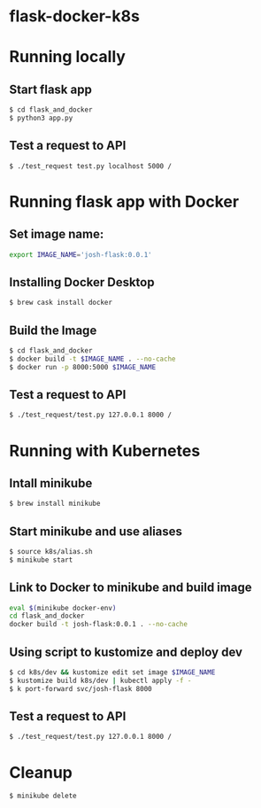 # flask-docker-k8s


# Running locally

## Start flask app
```sh
$ cd flask_and_docker
$ python3 app.py
```

## Test a request to API
```sh
$ ./test_request test.py localhost 5000 /
```

# Running flask app with Docker

## Set image name:
```sh
export IMAGE_NAME='josh-flask:0.0.1'
```

## Installing Docker Desktop

```sh
$ brew cask install docker
```

## Build the Image
```sh
$ cd flask_and_docker
$ docker build -t $IMAGE_NAME . --no-cache
$ docker run -p 8000:5000 $IMAGE_NAME
```

## Test a request to API
```sh
$ ./test_request/test.py 127.0.0.1 8000 /
```


# Running with Kubernetes
## Intall minikube

```sh
$ brew install minikube
```

## Start minikube and use aliases

```sh
$ source k8s/alias.sh
$ minikube start
```

## Link to Docker to minikube and build image
```sh
eval $(minikube docker-env)
cd flask_and_docker
docker build -t josh-flask:0.0.1 . --no-cache
```

## Using script to kustomize and deploy dev
```sh
$ cd k8s/dev && kustomize edit set image $IMAGE_NAME
$ kustomize build k8s/dev | kubectl apply -f - 
$ k port-forward svc/josh-flask 8000
```

## Test a request to API
```sh
$ ./test_request/test.py 127.0.0.1 8000 /
```


# Cleanup
```sh
$ minikube delete
```
